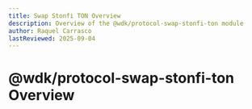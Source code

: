 ```yaml
---
title: Swap Stonfi TON Overview
description: Overview of the @wdk/protocol-swap-stonfi-ton module
author: Raquel Carrasco
lastReviewed: 2025-09-04
---
```


# @wdk/protocol-swap-stonfi-ton Overview
